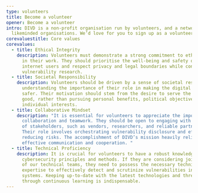 ```yaml
---
type: volunteers
title: Become a volunteer
opener: Become a volunteer
intro: DIVD is a non-profit organisation run by volunteers, and a network of
  likeminded organisations. We’d love for you to sign up as a volunteer.
corevaluestitle: Core values
corevalues:
  - title: Ethical Integrity
    description: Volunteers must demonstrate a strong commitment to ethical conduct
      in their work. They should prioritise the well-being and safety of
      internet users and respect privacy and legal boundaries while conducting
      vulnerability research.
  - title: Societal Responsibility
    description: Volunteers should be driven by a sense of societal responsibility,
      understanding the importance of their role in making the digital world
      safer. Their motivation should stem from the desire to serve the common
      good, rather than pursuing personal benefits, political objectives, or
      individual interests.
  - title: Collaborative Mindset
    description: "It is essential for volunteers to appreciate the importance of
      collaboration and teamwork. They should be open to engaging with a variety
      of stakeholders, such as vendors, researchers, and reliable partners.
      Their role involves orchestrating vulnerability disclosure and efficiently
      reducing risks. The accomplishment of DIVD’s mission heavily relies on
      effective communication and cooperation. "
  - title: Technical Proficiency
    description: It is crucial for volunteers to have a robust knowledge of
      cybersecurity principles and methods. If they are considering joining one
      of our technical teams, they need to possess the necessary technical
      expertise to effectively detect and scrutinize vulnerabilities in online
      systems. Keeping up-to-date with the latest technologies and threats
      through continuous learning is indispensable.
---
```

